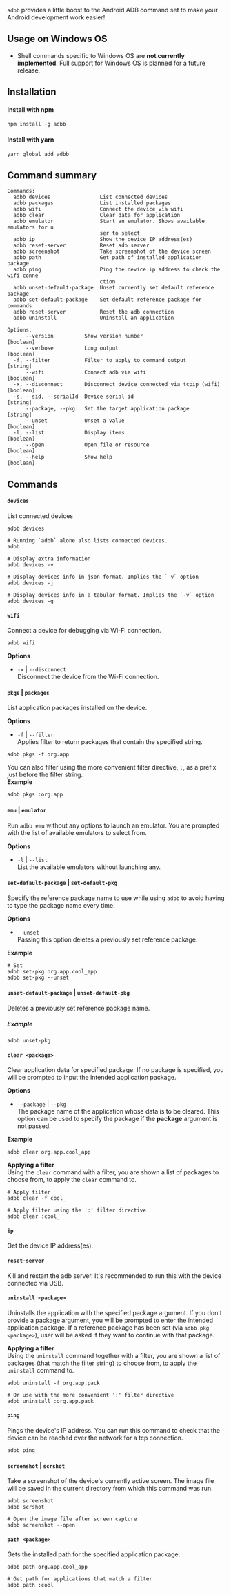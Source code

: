 `adbb` provides a little boost to the Android ADB command set to make your Android development work easier!

## Usage on Windows OS

- Shell commands specific to Windows OS are **not currently implemented**. Full support for Windows OS is planned for a
  future release.

## Installation

#### Install with npm

```shell script
npm install -g adbb
```

#### Install with yarn

```shell script
yarn global add adbb
```

## Command summary

```
Commands:
  adbb devices                List connected devices
  adbb packages               List installed packages
  adbb wifi                   Connect the device via wifi
  adbb clear                  Clear data for application
  adbb emulator               Start an emulator. Shows available emulators for u
                              ser to select
  adbb ip                     Show the device IP address(es)
  adbb reset-server           Reset adb server
  adbb screenshot             Take screenshot of the device screen
  adbb path                   Get path of installed application package
  adbb ping                   Ping the device ip address to check the wifi conne
                              ction
  adbb unset-default-package  Unset currently set default reference package
  adbb set-default-package    Set default reference package for commands
  adbb reset-server           Reset the adb connection
  adbb uninstall              Uninstall an application

Options:
      --version          Show version number                           [boolean]
      --verbose          Long output                                   [boolean]
  -f, --filter           Filter to apply to command output              [string]
      --wifi             Connect adb via wifi                          [boolean]
  -x, --disconnect       Disconnect device connected via tcpip (wifi)  [boolean]
  -s, --sid, --serialId  Device serial id                               [string]
      --package, --pkg   Set the target application package             [string]
      --unset            Unset a value                                 [boolean]
  -l, --list             Display items                                 [boolean]
      --open             Open file or resource                         [boolean]
      --help             Show help                                     [boolean]
```

## Commands

#### `devices`

List connected devices

```shell script
adbb devices

# Running `adbb` alone also lists connected devices.
adbb

# Display extra information
adbb devices -v

# Display devices info in json format. Implies the `-v` option
adbb devices -j

# Display devices info in a tabular format. Implies the `-v` option
adbb devices -g
```

#### `wifi`

Connect a device for debugging via Wi-Fi connection.

```shell script
adbb wifi
```

**Options**

- `-x` | `--disconnect`  
  Disconnect the device from the Wi-Fi connection.

#### `pkgs` | `packages`

List application packages installed on the device.

**Options**

- `-f` | `--filter`  
  Applies filter to return packages that contain the specified string.

```shell script
adbb pkgs -f org.app
```

You can also filter using the more convenient filter directive, `:`, as a prefix just before the filter string.  
**Example**

```shell script
adbb pkgs :org.app
```

#### `emu` | `emulator`

Run `adbb emu` without any options to launch an emulator. You are prompted with the list of available emulators to
select from.

**Options**

- `-l` | `--list`  
  List the available emulators without launching any.

#### `set-default-package` | `set-default-pkg`

Specify the reference package name to use while using `adbb` to avoid having to type the package name every time.

**Options**

- `--unset`  
  Passing this option deletes a previously set reference package.

**Example**

```shell script
# Set
adbb set-pkg org.app.cool_app
adbb set-pkg --unset
```

#### `unset-default-package` | `unset-default-pkg`

Deletes a previously set reference package name.

##### Example

```shell script
adbb unset-pkg
```

#### `clear <package>`

Clear application data for specified package. If no package is specified, you will be prompted to input the intended
application package.

**Options**

- `--package` | `--pkg`  
  The package name of the application whose data is to be cleared. This option can be used to specify the package if
  the **package** argument is not passed.

**Example**

```shell script
adbb clear org.app.cool_app
```

**Applying a filter**  
Using the `clear` command with a filter, you are shown a list of packages to choose from, to apply the `clear` command
to.

```shell script
# Apply filter
adbb clear -f cool_

# Apply filter using the ':' filter directive
adbb clear :cool_
```

#### `ip`

Get the device IP address(es).

#### `reset-server`

Kill and restart the adb server. It's recommended to run this with the device connected via USB.

#### `uninstall <package>`

Uninstalls the application with the specified package argument. If you don't provide a package argument, you will be
prompted to enter the intended application package. If a reference package has been set (via `adbb pkg <package>`), user
will be asked if they want to continue with that package.

**Applying a filter**  
Using the `uninstall` command together with a filter, you are shown a list of packages (that match the filter string)
to choose from, to apply the `uninstall` command to.

```shell script
adbb uninstall -f org.app.pack

# Or use with the more convenient ':' filter directive
adbb uninstall :org.app.pack
```

#### `ping`

Pings the device's IP address. You can run this command to check that the device can be reached over the network for a
tcp connection.

```shell script
adbb ping
```

#### `screenshot` | `scrshot`

Take a screenshot of the device's currently active screen. The image file will be saved in the current directory from
which this command was run.

```shell script
adbb screenshot
adbb scrshot

# Open the image file after screen capture
adbb screenshot --open
```

#### `path <package>`

Gets the installed path for the specified application package.

```shell script
adbb path org.app.cool_app

# Get path for applications that match a filter
adbb path :cool
```
